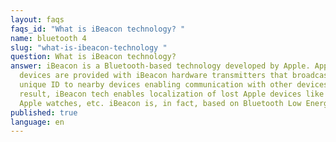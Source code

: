 ```yaml
---
layout: faqs
faqs_id: "What is iBeacon technology? "
name: bluetooth 4
slug: "what-is-ibeacon-technology "
question: What is iBeacon technology?
answer: iBeacon is a Bluetooth-based technology developed by Apple. Apple
  devices are provided with iBeacon hardware transmitters that broadcast their
  unique ID to nearby devices enabling communication with other devices. As a
  result, iBeacon tech enables localization of lost Apple devices like iPhones,
  Apple watches, etc. iBeacon is, in fact, based on Bluetooth Low Energy.
published: true
language: en
---
```

